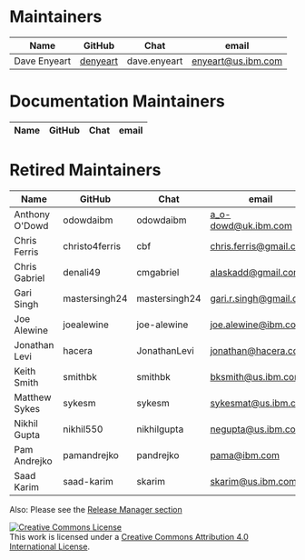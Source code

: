 Maintainers
===========

| Name | GitHub | Chat | email |
|------|--------|------|-------|
| Dave Enyeart | [denyeart][denyeart] | dave.enyeart | <enyeart@us.ibm.com> |


Documentation Maintainers
=========================

| Name | GitHub | Chat | email |
|------|--------|------|-------|


Retired Maintainers
===================

| Name | GitHub | Chat | email |
|------|--------|------|-------|
| Anthony O'Dowd | odowdaibm  | odowdaibm | <a_o-dowd@uk.ibm.com> |
| Chris Ferris | christo4ferris | cbf | <chris.ferris@gmail.com> |
| Chris Gabriel  | denali49   | cmgabriel | <alaskadd@gmail.com> |
| Gari Singh | mastersingh24 | mastersingh24 | <gari.r.singh@gmail.com> |
| Joe Alewine | joealewine | joe-alewine | <joe.alewine@ibm.com> |
| Jonathan Levi | hacera | JonathanLevi | <jonathan@hacera.com> |
| Keith Smith | smithbk | smithbk | <bksmith@us.ibm.com> |
| Matthew Sykes | sykesm | sykesm | <sykesmat@us.ibm.com> |
| Nikhil Gupta | nikhil550 | nikhilgupta | <negupta@us.ibm.com> |
| Pam Andrejko | pamandrejko | pandrejko | <pama@ibm.com> |
| Saad Karim | saad-karim | skarim | <skarim@us.ibm.com> |


Also: Please see the [Release Manager section](https://github.com/hyperledger/fabric/blob/main/MAINTAINERS.md)

<a rel="license" href="http://creativecommons.org/licenses/by/4.0/"><img alt="Creative Commons License" style="border-width:0" src="https://i.creativecommons.org/l/by/4.0/88x31.png" /></a><br />This work is licensed under a <a rel="license" href="http://creativecommons.org/licenses/by/4.0/">Creative Commons Attribution 4.0 International License</a>.

[denyeart]: https://github.com/denyeart

